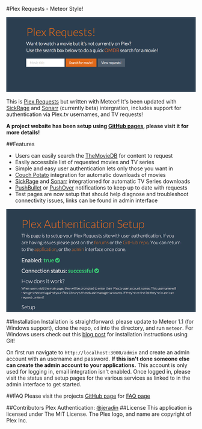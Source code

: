 #Plex Requests - Meteor Style!

![plexrequestshomepage](Screenshot03.png)

This is [Plex Requests](https://github.com/lokenx/plexrequests) but written with Meteor! It's been updated with [SickRage](https://github.com/SiCKRAGETV/SickRage) and [Sonarr](https://sonarr.tv/) (currently beta) intergration, includes support for authentication via Plex.tv usernames, and TV requests!

**A project website has been setup using [GitHub pages](http://plexrequests.8bits.ca/), please visit it for more details!**

##Features
*   Users can easily search the [TheMovieDB](https://www.themoviedb.org/) for content to request
*   Easily accessible list of requested movies and TV series
*   Simple and easy user authentication lets only those you want in
*   [Couch Potato](https://couchpota.to/) integration for automatic downloads of movies
*   [SickRage](https://github.com/SiCKRAGETV/SickRage) and [Sonarr](https://sonarr.tv/) integrationed for automatic TV Series downloads
*   [PushBullet](https://www.pushbullet.com/) or [PushOver](https://pushover.net/) notifications to keep up to date with requests
*   Test pages are now setup that should help diagnose and troubleshoot connectivity issues, links can be found in admin interface

![Plex Authentication](Screenshot10.png)

##Installation
Installation is straightforward: please update to Meteor 1.1 (for Windows support), clone the repo, `cd` into the directory, and run `meteor`. For Windows users check out this [blog post](http://8bits.ca/blog/installing-plexrequests-windows/) for installation instructions using Git!

On first run navigate to `http://localhost:3000/admin` and create an admin account with an username and password. **If this isn't done someone else can create the admin account to your applications.** This account is only used for logging in, email integration isn't enabled. Once logged in, please visit the status and setup pages for the various services as linked to in the admin interface to get started.

##FAQ
Please visit the projects [GitHub page](http://plexrequests.8bits.ca/) for [FAQ page](http://plexrequests.8bits.ca/faq)

##Contributors
Plex Authentication: [@jeradin](https://github.com/Jeradin)
##License
This application is licensed under The MIT License. The Plex logo, and name are copyright of Plex Inc.
